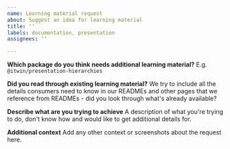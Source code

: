 ```yaml
---
name: Learning material request
about: Suggest an idea for learning material
title: ''
labels: documentation, presentation
assignees: ''

---
```


**Which package do you think needs additional learning material?**
E.g. `@itwin/presentation-hierarchies`

**Did you read through existing learning material?**
We try to include all the details consumers need to know in our READMEs and other pages that we reference from READMEs - did you look through what's already available?

**Describe what are you trying to achieve**
A description of what you're trying to do, don't know how and would like to get additional details for.

**Additional context**
Add any other context or screenshots about the request here.
